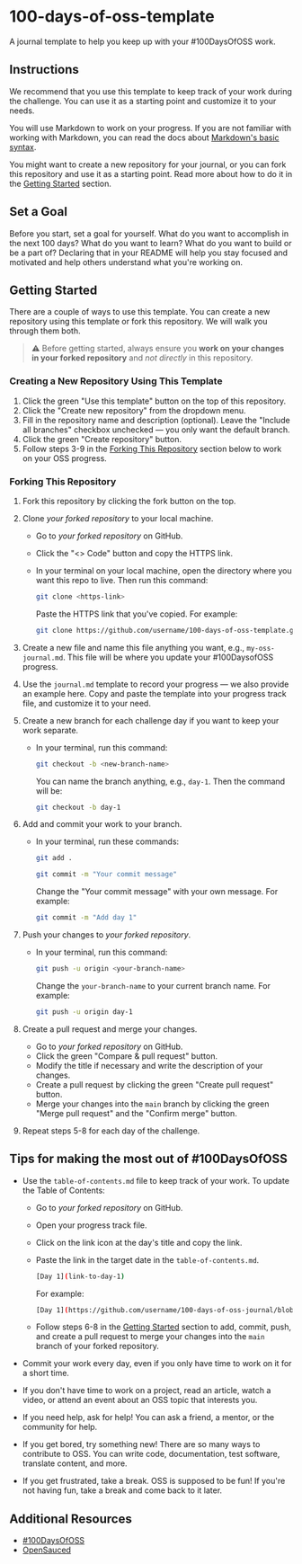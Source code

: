 # 100-days-of-oss-template

A journal template to help you keep up with your #100DaysOfOSS work.

## Instructions

We recommend that you use this template to keep track of your work during the challenge. You can use it as a starting point and customize it to your needs.

You will use Markdown to work on your progress. If you are not familiar with working with Markdown, you can read the docs about [Markdown's basic syntax](https://www.markdownguide.org/basic-syntax/).

You might want to create a new repository for your journal, or you can fork this repository and use it as a starting point. Read more about how to do it in the [Getting Started](#getting-started) section.

## Set a Goal

Before you start, set a goal for yourself. What do you want to accomplish in the next 100 days? What do you want to learn? What do you want to build or be a part of? Declaring that in your README will help you stay focused and motivated and help others understand what you're working on.

## Getting Started

There are a couple of ways to use this template. You can create a new repository using this template or fork this repository. We will walk you through them both.

> ⚠️ Before getting started, always ensure you **work on your changes in your forked repository** and _not directly_ in this repository.

### Creating a New Repository Using This Template

1. Click the green "Use this template" button on the top of this repository.
2. Click the "Create new repository" from the dropdown menu.
3. Fill in the repository name and description (optional). Leave the "Include all branches" checkbox unchecked — you only want the default branch.
4. Click the green "Create repository" button.
5. Follow steps 3-9 in the [Forking This Repository](#forking-this-repository) section below to work on your OSS progress.

### Forking This Repository

1. Fork this repository by clicking the fork button on the top.
2. Clone _your forked repository_ to your local machine.

   - Go to _your forked repository_ on GitHub.
   - Click the "<> Code" button and copy the HTTPS link.
   - In your terminal on your local machine, open the directory where you want this repo to live. Then run this command:

     ```bash
     git clone <https-link>
     ```

     Paste the HTTPS link that you've copied. For example:

     ```bash
     git clone https://github.com/username/100-days-of-oss-template.git
     ```

3. Create a new file and name this file anything you want, e.g., `my-oss-journal.md`. This file will be where you update your #100DaysofOSS progress.
4. Use the `journal.md` template to record your progress — we also provide an example here. Copy and paste the template into your progress track file, and customize it to your need.
5. Create a new branch for each challenge day if you want to keep your work separate.

   - In your terminal, run this command:

     ```bash
     git checkout -b <new-branch-name>
     ```

     You can name the branch anything, e.g., `day-1`. Then the command will be:

     ```bash
     git checkout -b day-1
     ```

6. Add and commit your work to your branch.

   - In your terminal, run these commands:

     ```bash
     git add .

     git commit -m "Your commit message"
     ```

     Change the "Your commit message" with your own message. For example:

     ```bash
     git commit -m "Add day 1"
     ```

7. Push your changes to _your forked repository_.

   - In your terminal, run this command:

     ```bash
     git push -u origin <your-branch-name>
     ```

     Change the `your-branch-name` to your current branch name. For example:

     ```bash
     git push -u origin day-1
     ```

8. Create a pull request and merge your changes.
   - Go to _your forked repository_ on GitHub.
   - Click the green "Compare & pull request" button.
   - Modify the title if necessary and write the description of your changes.
   - Create a pull request by clicking the green "Create pull request" button.
   - Merge your changes into the `main` branch by clicking the green "Merge pull request" and the "Confirm merge" button.
9. Repeat steps 5-8 for each day of the challenge.

## Tips for making the most out of #100DaysOfOSS

- Use the `table-of-contents.md` file to keep track of your work. To update the Table of Contents:

  - Go to _your forked repository_ on GitHub.
  - Open your progress track file.
  - Click on the link icon at the day's title and copy the link.
  - Paste the link in the target date in the `table-of-contents.md`.

    ```bash
    [Day 1](link-to-day-1)
    ```

    For example:

    ```bash
    [Day 1](https://github.com/username/100-days-of-oss-journal/blob/main/my-100-days-oss-journal.md#day-1)

    ```

  - Follow steps 6-8 in the [Getting Started](#getting-started) section to add, commit, push, and create a pull request to merge your changes into the `main` branch of your forked repository.

- Commit your work every day, even if you only have time to work on it for a short time.
- If you don't have time to work on a project, read an article, watch a video, or attend an event about an OSS topic that interests you.
- If you need help, ask for help! You can ask a friend, a mentor, or the community for help.
- If you get bored, try something new! There are so many ways to contribute to OSS. You can write code, documentation, test software, translate content, and more.
- If you get frustrated, take a break. OSS is supposed to be fun! If you're not having fun, take a break and come back to it later.

## Additional Resources

- [#100DaysOfOSS](https://docs.opensauced.pizza/community/100-days-of-oss/)
- [OpenSauced](https://opensauced.pizza/)
